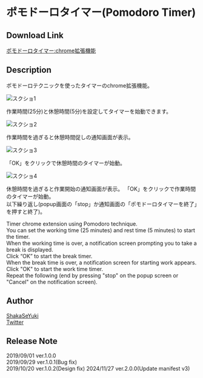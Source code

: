 ポモドーロタイマー(Pomodoro Timer)
====

## Download Link
[ポモドーロタイマー:chrome拡張機能](https://chrome.google.com/webstore/detail/%E3%83%9D%E3%83%A2%E3%83%89%E3%83%BC%E3%83%AD%E3%82%BF%E3%82%A4%E3%83%9E%E3%83%BCpomodoro-timer/lpfaeeoapaaljlcgaifnahimgbocleeb?hl=ja)

## Description
ポモドーロテクニックを使ったタイマーのchrome拡張機能。  

![スクショ1](https://user-images.githubusercontent.com/51036071/64066949-2799ec80-cc5b-11e9-922d-551cd95f3433.png)

作業時間(25分)と休憩時間(5分)を設定してタイマーを始動できます。  

![スクショ2](https://user-images.githubusercontent.com/51036071/64066984-aa22ac00-cc5b-11e9-8ea2-e167325d9a76.png)

作業時間を過ぎると休憩時間促しの通知画面が表示。  

![スクショ3](https://user-images.githubusercontent.com/51036071/64066989-c9213e00-cc5b-11e9-9dee-d4a22e5b4965.png)

「OK」をクリックで休憩時間のタイマーが始動。  

![スクショ4](https://user-images.githubusercontent.com/51036071/64067009-0685cb80-cc5c-11e9-9daf-48249e627ae4.png)

休憩時間を過ぎると作業開始の通知画面が表示。
「OK」をクリックで作業時間のタイマーが始動。  
以下繰り返し(popup画面の「stop」か通知画面の「ポモドーロタイマーを終了」を押すと終了)。

Timer chrome extension using Pomodoro technique.  
You can set the working time (25 minutes) and rest time (5 minutes) to start the timer.  
When the working time is over, a notification screen prompting you to take a break is displayed.  
Click “OK” to start the break timer.  
When the break time is over, a notification screen for starting work appears.  
Click "OK" to start the work time timer.  
Repeat the following (end by pressing "stop" on the popup screen or "Cancel" on the notification screen).

## Author
[ShakaSeYuki](https://github.com/ShakaSeYuki)  
[Twitter](https://twitter.com/ShakaSeYuki)

## Release Note
2019/09/01 ver.1.0.0  
2019/09/29 ver.1.0.1(Bug fix)  
2019/10/20 ver.1.0.2(Design fix)
2024/11/27 ver.2.0.0(Update manifest v3)